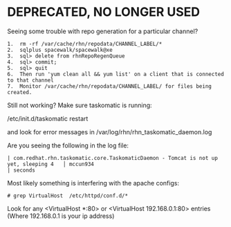 
# **DEPRECATED, NO LONGER USED**


Seeing some trouble with repo generation for a particular channel?


    1.  rm -rf /var/cache/rhn/repodata/CHANNEL_LABEL/*
    2.  sqlplus spacewalk/spacewalk@xe
    3.  sql> delete from rhnRepoRegenQueue
    4.  sql> commit;
    5.  sql> quit
    6.  Then run 'yum clean all && yum list' on a client that is connected to that channel
    7.  Monitor /var/cache/rhn/repodata/CHANNEL_LABEL/ for files being created. 

Still not working?   Make sure taskomatic is running:

/etc/init.d/taskomatic restart


and look for error messages in /var/log/rhn/rhn_taskomatic_daemon.log


Are you seeing the following in the log file:


    | com.redhat.rhn.taskomatic.core.TaskomaticDaemon - Tomcat is not up yet, sleeping 4   │ mccun934
    | seconds

Most likely something is interfering with the apache configs:

    # grep VirtualHost  /etc/httpd/conf.d/*

Look for any <VirtualHost *:80> or <VirtualHost 192.168.0.1:80>  entries   (Where 192.168.0.1 is your ip address)
